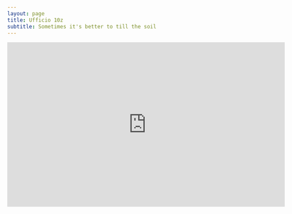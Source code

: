 ```yaml
---
layout: page
title: Ufficio 10z
subtitle: Sometimes it's better to till the soil
---
```


<p align="center"><iframe src="https://docs.google.com/presentation/d/e/2PACX-1vQma91fi5U1WQELkNXA5U3Y-FVbKtgOE9DsLf1c6RhJ5EYNrzNgeY5LqXk8K_vXxgdQYh_oRn5FZ5M8/embed?start=false&loop=false&delayms=3000" frameborder="0" width="640" height="380" allowfullscreen="true" mozallowfullscreen="true" webkitallowfullscreen="true"></iframe></p>
